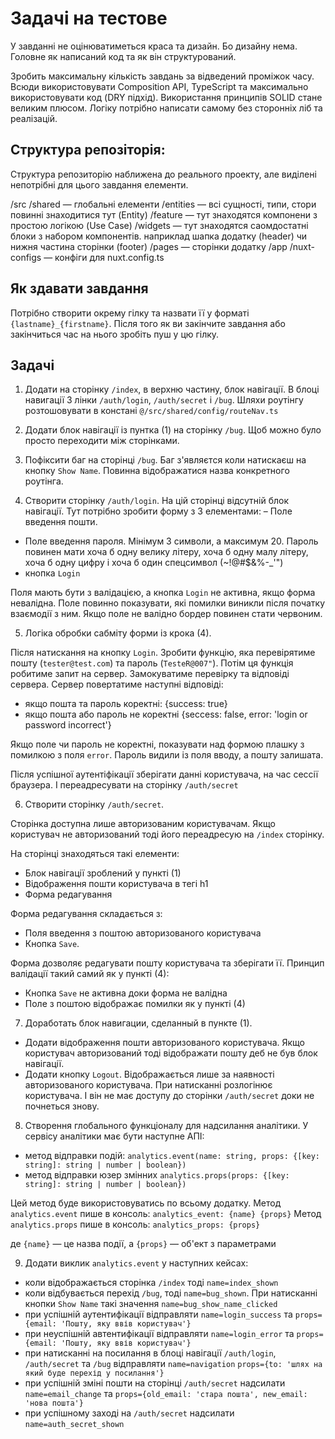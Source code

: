 # Задачі на тестове

У завданні не оцінюватиметься краса та дизайн. Бо дизайну нема.
Головне як написаний код та як він структурований.

Зробить максимальну кількість завдань за відведений проміжок часу.
Всюди використовувати Composition API, TypeScript та максимально використовувати код (DRY підхід).
Використання принципів SOLID стане великим плюсом.
Логіку потрібно написати самому без сторонніх ліб та реалізацій.

## Структура репозіторія:
Структура репозиторію наближена до реального проекту,
але виділені непотрібні для цього завдання елементи.

/src
  /shared — глобальні елементи
  /entities — всі сущності, типи, стори повинні знаходитися тут (Entity)
  /feature — тут знаходятся компонени з простою логікою (Use Case)
  /widgets — тут знаходятся саомдостатні блоки з набором компонентів. наприклад шапка додатку (header) чи нижня частина сторінки (footer)
  /pages — сторінки додатку
  /app
    /nuxt-configs — конфіги для nuxt.config.ts

## Як здавати завдання
Потрібно створити окрему гілку та назвати її у форматі `{lastname}_{firstname}`.
Після того як ви закінчите завдання або закінчиться час на нього зробіть пуш у цю гілку.

## Задачі

1) Додати на сторінку `/index`, в верхню частину, блок навігації. В блоці навигації 3 лінки `/auth/login`, `/auth/secret` і `/bug`. Шляхи роутінгу розтошовувати в констані `@/src/shared/config/routeNav.ts`

2) Додати блок навігації із пунтка (1) на сторінку `/bug`. Щоб можно було просто переходити між сторінками.

3) Пофіксити баг на сторінці `/bug`. Баг з'являєтся коли натискаєш на кнопку `Show Name`. Повинна відображатися назва конкретного роутінга.

4) Створити сторінку `/auth/login`. На цій сторінці відсутній блок навігації. Тут потрібно зробити форму з 3 елементами:
– Поле введення пошти.
- Поле введення пароля. Мінімум 3 символи, а максимум 20. Пароль повинен мати хоча б одну велику літеру, хоча б одну малу літеру, хоча б одну цифру і хоча б один спецсимвол (~!@#$&%-_'")
- кнопка `Login`

Поля мають бути з валідацією, а кнопка `Login` не активна, якщо форма невалідна. Поле повинно показувати, які помилки виникли після початку взаємодії з ним. Якщо поле не валідно бордер повинен стати червоним.

5) Логіка обробки сабміту форми із крока (4).

Після натискання на кнопку `Login`. Зробити функцію, яка перевірятиме пошту (`tester@test.com`) та пароль (`TesteR@007"`). Потім ця функція робитиме запит на сервер. Замокуватиме перевірку та відповіді сервера. Сервер повертатиме наступні відповіді:
- якщо пошта та пароль коректні: {success: true}
- якщо пошта або пароль не коректні {seccess: false, error: 'login or password incorrect'}

Якщо поле чи пароль не коректні, показувати над формою плашку з помилкою з поля `error`. Пароль видили із поля вводу, а пошту залишата.

Після успішної аутентіфікації зберігати данні користувача, на час сессії браузера.
І переадресувати на сторінку `/auth/secret`

6) Створити сторінку `/auth/secret`.

Сторінка доступна лише авторизованим користувачам. Якщо користувач не авторизований тоді його переадресую на `/index` сторінку.

На сторінці знаходяться такі елементи:
- Блок навігації зроблений у пункті (1)
- Відображення пошти користувача в тегі h1
- Форма редагування

Форма редагування складається з:
- Поля введення з поштою авторизованого користувача
- Кнопка `Save`.

Форма дозволяє редагувати пошту користувача та зберігати її.
Принцип валідації такий самий як у пункті (4):
- Кнопка `Save` не активна доки форма не валідна
- Поле з поштою відображає помилки як у пункті (4)

7) Доработать блок навигации, сделанный в пункте (1).

- Додати відображення пошти авторизованого користувача. Якщо користувач авторизований тоді відображати пошту деб не був блок навігації.
- Додати кнопку `Logout`. Відображається лише за наявності авторизованого користувача. При натисканні розлогінює користувача. І він не має доступу до сторінки `/auth/secret` доки не почнеться знову.

8) Створення глобального функціоналу для надсилання аналітики. У сервісу аналітики має бути наступне АПІ:
- метод відправки подій: `analytics.event(name: string, props: {[key: string]: string | number | boolean})`
- метод відправки юзер змінних `analytics.props(props: {[key: string]: string | number | boolean})`

Цей метод буде використовуватись по всьому додатку. 
Метод `analytics.event` пише в консоль: `analytics_event: {name} {props}`
Метод `analytics.props` пише в консоль: `analytics_props: {props}`

де `{name}` — це назва події, а `{props}` — об'ект з параметрами

9) Додати виклик `analytics.event` у наступних кейсах:
- коли відображається сторінка `/index` тоді `name=index_shown`
- коли відбувається перехід `/bug`, тоді `name=bug_shown`. При натисканні кнопки `Show Name` такі значення `name=bug_show_name_clicked`
- при успішній аутентифікації відправляти `name=login_success` та `props={email: 'Пошту, яку ввів користувач'}`
- при неуспішній автентифікації відправляти `name=login_error` та `props={email: 'Пошту, яку ввів користувач'}`
- при натисканні на посилання в блоці навігації `/auth/login`, `/auth/secret` та `/bug` відправляти `name=navigation` `props={to: 'шлях на який буде перехід у посилання'}`
- при успішній зміні пошти на сторінці `/auth/secret` надсилати `name=email_change` та `props={old_email: 'cтара пошта', new_email: 'нова пошта'}`
- при успішному заході на `/auth/secret` надсилати `name=auth_secret_shown`